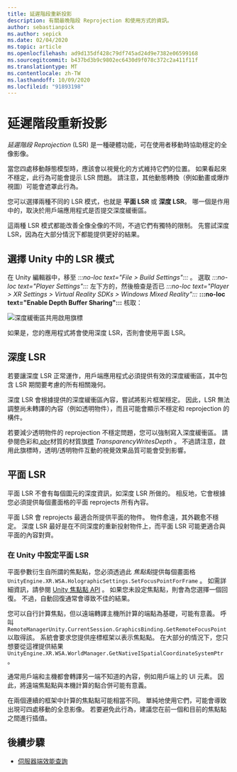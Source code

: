 ```yaml
---
title: 延遲階段重新投影
description: 有關最晚階段 Reprojection 和使用方式的資訊。
author: sebastianpick
ms.author: sepick
ms.date: 02/04/2020
ms.topic: article
ms.openlocfilehash: ad9d135df428c79df745ad24d9e7382e06599168
ms.sourcegitcommit: b437bd3b9c9802ec6430d9f078c372c2a411f11f
ms.translationtype: MT
ms.contentlocale: zh-TW
ms.lasthandoff: 10/09/2020
ms.locfileid: "91893198"
---
```

# <a name="late-stage-reprojection"></a>延遲階段重新投影

*延遲階段 Reprojection* (LSR) 是一種硬體功能，可在使用者移動時協助穩定的全像影像。

當您四處移動靜態模型時，應該會以視覺化的方式維持它們的位置。 如果看起來不穩定，此行為可能會提示 LSR 問題。 請注意，其他動態轉換（例如動畫或爆炸視圖）可能會遮罩此行為。

您可以選擇兩種不同的 LSR 模式，也就是 **平面 LSR** 或 **深度 LSR**。 哪一個是作用中的，取決於用戶端應用程式是否提交深度緩衝區。

這兩種 LSR 模式都能改善全像全像的不同，不過它們有獨特的限制。 先嘗試深度 LSR，因為在大部分情況下都能提供更好的結果。

## <a name="choose-lsr-mode-in-unity"></a>選擇 Unity 中的 LSR 模式

在 Unity 編輯器中，移至 *:::no-loc text="File > Build Settings":::* 。 選取 *:::no-loc text="Player Settings":::* 左下方的，然後檢查是否已 *:::no-loc text="Player > XR Settings > Virtual Reality SDKs > Windows Mixed Reality":::* **:::no-loc text="Enable Depth Buffer Sharing":::** 核取：

![深度緩衝區共用啟用旗標](./media/unity-depth-buffer-sharing-enabled.png)

如果是，您的應用程式將會使用深度 LSR，否則會使用平面 LSR。

## <a name="depth-lsr"></a>深度 LSR

若要讓深度 LSR 正常運作，用戶端應用程式必須提供有效的深度緩衝區，其中包含 LSR 期間要考慮的所有相關幾何。

深度 LSR 會根據提供的深度緩衝區內容，嘗試將影片框架穩定。 因此，LSR 無法調整尚未轉譯的內容（例如透明物件），而且可能會顯示不穩定和 reprojection 的構件。 

若要減少透明物件的 reprojection 不穩定問題，您可以強制寫入深度緩衝區。 請參閱色彩和[.pbr](pbr-materials.md)材質的材質旗[標](color-materials.md) *TransparencyWritesDepth* 。 不過請注意，啟用此旗標時，透明/透明物件互動的視覺效果品質可能會受到影響。

## <a name="planar-lsr"></a>平面 LSR

平面 LSR 不會有每個圖元的深度資訊，如深度 LSR 所做的。 相反地，它會根據您必須提供每個畫面格的平面 reprojects 所有內容。

平面 LSR 會 reprojects 最適合所提供平面的物件。 物件愈遠，其外觀愈不穩定。 深度 LSR 最好是在不同深度的重新投射物件上，而平面 LSR 可能更適合與平面的內容對齊。

### <a name="configure-planar-lsr-in-unity"></a>在 Unity 中設定平面 LSR

平面參數衍生自所謂的焦點點，您必須透過此 *焦點點*提供每個畫面格 `UnityEngine.XR.WSA.HolographicSettings.SetFocusPointForFrame` 。 如需詳細資訊，請參閱 [Unity 焦點點 API](https://docs.microsoft.com/windows/mixed-reality/focus-point-in-unity) 。 如果您未設定焦點點，則會為您選擇一個回復。 不過，自動回復通常會導致不佳的結果。

您可以自行計算焦點，但以遠端轉譯主機所計算的端點為基礎，可能有意義。 呼叫 `RemoteManagerUnity.CurrentSession.GraphicsBinding.GetRemoteFocusPoint` 以取得該。 系統會要求您提供座標框架以表示焦點點。 在大部分的情況下，您只想要從這裡提供結果 `UnityEngine.XR.WSA.WorldManager.GetNativeISpatialCoordinateSystemPtr` 。

通常用戶端和主機都會轉譯另一端不知道的內容，例如用戶端上的 UI 元素。 因此，將遠端焦點點與本機計算的點合併可能有意義。

在兩個連續的框架中計算的焦點點可能相當不同。 單純地使用它們，可能會導致出現可四處移動的全息影像。 若要避免此行為，建議您在前一個和目前的焦點點之間進行插值。

## <a name="next-steps"></a>後續步驟

* [伺服器端效能查詢](performance-queries.md)
